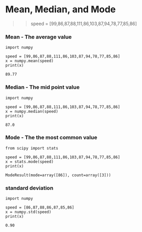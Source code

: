 # Mean, Median, and Mode
>> speed = [99,86,87,88,111,86,103,87,94,78,77,85,86]

### Mean - The average value
```
import numpy

speed = [99,86,87,88,111,86,103,87,94,78,77,85,86]
x = numpy.mean(speed)
print(x)

89.77
```
### Median - The mid point value
```
import numpy

speed = [99,86,87,88,111,86,103,87,94,78,77,85,86]
x = numpy.median(speed)
print(x)

87.0
```
### Mode - The the most common value
```
from scipy import stats

speed = [99,86,87,88,111,86,103,87,94,78,77,85,86]
x = stats.mode(speed)
print(x)

ModeResult(mode=array([86]), count=array([3]))
```
### standard deviation
```
import numpy

speed = [86,87,88,86,87,85,86]
x = numpy.std(speed)
print(x)

0.90
```


